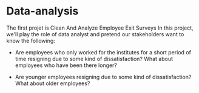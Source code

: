 # Data-analysis
The first projet is Clean And Analyze Employee Exit Surveys
In this project, we'll play the role of data analyst and pretend our stakeholders want to know the following:

- Are employees who only worked for the institutes for a short period of time resigning due to some kind of dissatisfaction? What about employees who have been there longer?

- Are younger employees resigning due to some kind of dissatisfaction? What about older employees?


